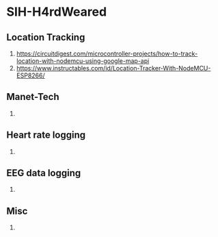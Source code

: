 # SIH-H4rdWeared
## Location Tracking
1. https://circuitdigest.com/microcontroller-projects/how-to-track-location-with-nodemcu-using-google-map-api
2. https://www.instructables.com/id/Location-Tracker-With-NodeMCU-ESP8266/
## Manet-Tech
1. 
## Heart rate logging
1. 
## EEG data logging 
1. 
## Misc
1. 
